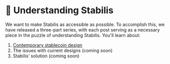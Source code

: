# 🧠 Understanding Stabilis

We want to make Stabilis as accessible as possible. To accomplish this, we have released a three-part series, with each post serving as a necessary piece in the puzzle of understanding Stabilis. You'll learn about:

1. [Contemporary stablecoin design](https://shardspace.app/blog/post/7548dcmp41dgh624q5y9)
2. The issues with current designs (coming soon)
3. Stabilis’ solution (coming soon)
